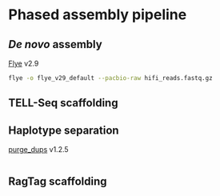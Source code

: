 # Phased assembly pipeline 

## *De novo* assembly

[Flye]() v2.9
```sh
flye -o flye_v29_default --pacbio-raw hifi_reads.fastq.gz 
```

## TELL-Seq scaffolding

## Haplotype separation

[purge_dups](https://github.com/dfguan/purge_dups) v1.2.5
```sh

```

## RagTag scaffolding

